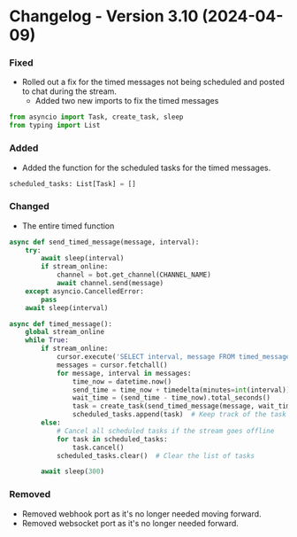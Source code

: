 # Changelog - Version 3.10 (2024-04-09)

### Fixed
- Rolled out a fix for the timed messages not being scheduled and posted to chat during the stream.
    - Added two new imports to fix the timed messages
```py
from asyncio import Task, create_task, sleep
from typing import List
```

### Added
- Added the function for the scheduled tasks for the timed messages.
```py
scheduled_tasks: List[Task] = []
```

### Changed
- The entire timed function
```py
async def send_timed_message(message, interval):
    try:
        await sleep(interval)
        if stream_online:
            channel = bot.get_channel(CHANNEL_NAME)
            await channel.send(message)
    except asyncio.CancelledError:
        pass
    await sleep(interval)

async def timed_message():
    global stream_online
    while True:
        if stream_online:
            cursor.execute('SELECT interval, message FROM timed_messages')
            messages = cursor.fetchall()
            for message, interval in messages:
                time_now = datetime.now()
                send_time = time_now + timedelta(minutes=int(interval))
                wait_time = (send_time - time_now).total_seconds()
                task = create_task(send_timed_message(message, wait_time))
                scheduled_tasks.append(task)  # Keep track of the task
        else:
            # Cancel all scheduled tasks if the stream goes offline
            for task in scheduled_tasks:
                task.cancel()
            scheduled_tasks.clear()  # Clear the list of tasks

        await sleep(300)
```

### Removed
- Removed webhook port as it's no longer needed moving forward.
- Removed websocket port as it's no longer needed forward.